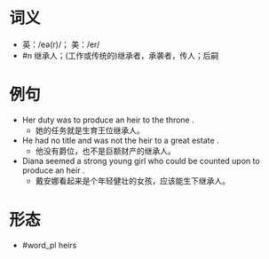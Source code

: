 # 词义
- 英：/eə(r)/； 美：/er/
- #n 继承人；(工作或传统的)继承者，承袭者，传人；后嗣
# 例句
- Her duty was to produce an heir to the throne .
	- 她的任务就是生育王位继承人。
- He had no title and was not the heir to a great estate .
	- 他没有爵位，也不是巨额财产的继承人。
- Diana seemed a strong young girl who could be counted upon to produce an heir .
	- 戴安娜看起来是个年轻健壮的女孩，应该能生下继承人。
# 形态
- #word_pl heirs
